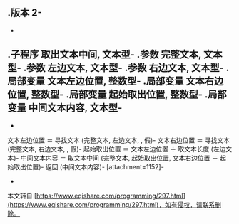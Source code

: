 .版本 2-
-
-
.子程序 取出文本中间, 文本型-
.参数 完整文本, 文本型-
.参数 左边文本, 文本型-
.参数 右边文本, 文本型-
.局部变量 文本左边位置, 整数型-
.局部变量 文本右边位置, 整数型-
.局部变量 起始取出位置, 整数型-
.局部变量 中间文本内容, 文本型-
-
-
文本左边位置 ＝ 寻找文本 (完整文本, 左边文本, , 假)-
文本右边位置 ＝ 寻找文本 (完整文本, 右边文本, , 假)-
起始取出位置 ＝ 文本左边位置 ＋ 取文本长度 (左边文本)-
中间文本内容 ＝ 取文本中间 (完整文本, 起始取出位置, 文本右边位置 － 起始取出位置)-
返回 (中间文本内容)-
\[attachment=1152\]-

-

本文转自 [https://www.eqishare.com/programming/297.html](https://www.eqishare.com/programming/297.html)，如有侵权，请联系删除。